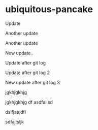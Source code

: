 # ubiquitous-pancake

Update

Another update

Another update

New update..

Update after git log

Update after git log 2


New update after git log 3


jgkhjgkhjg

jgkhjgkhjg
df
asdfal
sd


dslfjas;dfl

sdfaj;sljk
